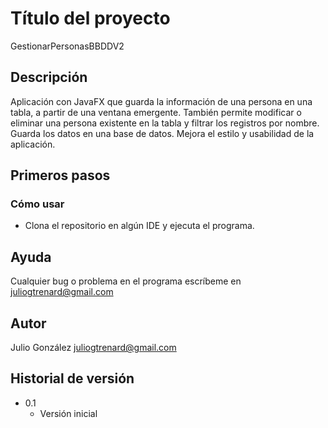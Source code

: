 # Título del proyecto

GestionarPersonasBBDDV2

## Descripción

Aplicación con JavaFX que guarda la información de una persona en una tabla, a partir de una ventana emergente. 
También permite modificar o eliminar una persona existente en la tabla y filtrar los registros por nombre. Guarda los datos en una base de datos.
Mejora el estilo y usabilidad de la aplicación.

## Primeros pasos

### Cómo usar

* Clona el repositorio en algún IDE y ejecuta el programa.

## Ayuda

Cualquier bug o problema en el programa escríbeme en juliogtrenard@gmail.com

## Autor

Julio González
juliogtrenard@gmail.com

## Historial de versión

* 0.1
    * Versión inicial
